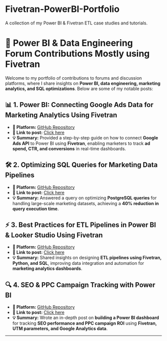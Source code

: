 # Fivetran-PowerBI-Portfolio
A collection of my Power BI &amp; Fivetran ETL case studies and tutorials.

# 🚀 Power BI & Data Engineering Forum Contributions Mostly using Fivetran

Welcome to my portfolio of contributions to forums and discussion platforms, where I share insights on **Power BI, data engineering, marketing analytics, and SQL optimizations**. Below are some of my notable posts:

## 📊 1. Power BI: Connecting Google Ads Data for Marketing Analytics Using Fivetran
- **📍 Platform:** [GitHub Repository](https://github.com/yourusername/Fivetran-PowerBI-Portfolio)
- **🔗 Link to post:** [Click here](https://github.com/yourusername/Fivetran-PowerBI-Portfolio/blob/main/google_ads_powerbi.md)
- **💡 Summary:** Provided a step-by-step guide on how to connect **Google Ads API** to Power BI using **Fivetran**, enabling marketers to track **ad spend, CTR, and conversions** in real-time dashboards.

## 🛠️ 2. Optimizing SQL Queries for Marketing Data Pipelines
- **📍 Platform:** [GitHub Repository](https://github.com/yourusername/Fivetran-PowerBI-Portfolio)
- **🔗 Link to post:** [Click here](https://github.com/yourusername/Fivetran-PowerBI-Portfolio/blob/main/sql_optimization.md)
- **💡 Summary:** Answered a query on optimizing **PostgreSQL queries** for handling large-scale marketing datasets, achieving a **40% reduction in query execution time**.

## ⚡ 3. Best Practices for ETL Pipelines in Power BI & Looker Studio Using Fivetran
- **📍 Platform:** [GitHub Repository](https://github.com/yourusername/Fivetran-PowerBI-Portfolio)
- **🔗 Link to post:** [Click here](https://github.com/yourusername/Fivetran-PowerBI-Portfolio/blob/main/etl_fivetran.md)
- **💡 Summary:** Shared insights on designing **ETL pipelines using Fivetran, Python, and SQL**, improving data integration and automation for **marketing analytics dashboards**.

## 🔍 4. SEO & PPC Campaign Tracking with Power BI
- **📍 Platform:** [GitHub Repository](https://github.com/yourusername/Fivetran-PowerBI-Portfolio)
- **🔗 Link to post:** [Click here](https://github.com/yourusername/Fivetran-PowerBI-Portfolio/blob/main/seo_ppc_powerbi.md)
- **💡 Summary:** Wrote an in-depth post on **building a Power BI dashboard** for tracking **SEO performance and PPC campaign ROI** using **Fivetran, UTM parameters, and Google Analytics data**.

---
